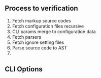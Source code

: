 ## Process to verification

1. Fetch markup source codes
2. Fetch configuration files recursive
3. CLI params merge to configuration data
4. Fetch parsers
5. Fetch ignore setting files
6. Parse source code to AST
7.


## CLI Options

